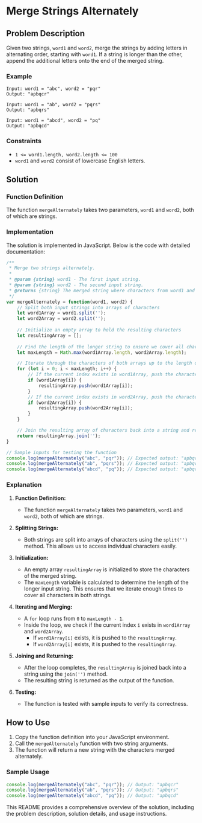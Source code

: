 # Merge Strings Alternately

## Problem Description

Given two strings, `word1` and `word2`, merge the strings by adding letters in alternating order, starting with `word1`. If a string is longer than the other, append the additional letters onto the end of the merged string.

### Example

```plaintext
Input: word1 = "abc", word2 = "pqr"
Output: "apbqcr"

Input: word1 = "ab", word2 = "pqrs"
Output: "apbqrs"

Input: word1 = "abcd", word2 = "pq"
Output: "apbqcd"
```

### Constraints

- `1 <= word1.length, word2.length <= 100`
- `word1` and `word2` consist of lowercase English letters.

## Solution

### Function Definition

The function `mergeAlternately` takes two parameters, `word1` and `word2`, both of which are strings.

### Implementation

The solution is implemented in JavaScript. Below is the code with detailed documentation:

```javascript
/**
 * Merge two strings alternately.
 *
 * @param {string} word1 - The first input string.
 * @param {string} word2 - The second input string.
 * @returns {string} The merged string where characters from word1 and word2 are added alternately.
 */
var mergeAlternately = function(word1, word2) {
    // Split both input strings into arrays of characters
    let word1Array = word1.split('');
    let word2Array = word2.split('');
    
    // Initialize an empty array to hold the resulting characters
    let resultingArray = [];
    
    // Find the length of the longer string to ensure we cover all characters
    let maxLength = Math.max(word1Array.length, word2Array.length);

    // Iterate through the characters of both arrays up to the length of the longer array
    for (let i = 0; i < maxLength; i++) {
        // If the current index exists in word1Array, push the character to the resulting array
        if (word1Array[i]) {
            resultingArray.push(word1Array[i]);
        }
        // If the current index exists in word2Array, push the character to the resulting array
        if (word2Array[i]) {
            resultingArray.push(word2Array[i]);
        }
    }

    // Join the resulting array of characters back into a string and return it
    return resultingArray.join('');
}

// Sample inputs for testing the function
console.log(mergeAlternately("abc", "pqr")); // Expected output: "apbqcr"
console.log(mergeAlternately("ab", "pqrs")); // Expected output: "apbqrs"
console.log(mergeAlternately("abcd", "pq")); // Expected output: "apbqcd"
```

### Explanation

1. **Function Definition:**
   - The function `mergeAlternately` takes two parameters, `word1` and `word2`, both of which are strings.

2. **Splitting Strings:**
   - Both strings are split into arrays of characters using the `split('')` method. This allows us to access individual characters easily.

3. **Initialization:**
   - An empty array `resultingArray` is initialized to store the characters of the merged string.
   - The `maxLength` variable is calculated to determine the length of the longer input string. This ensures that we iterate enough times to cover all characters in both strings.

4. **Iterating and Merging:**
   - A `for` loop runs from `0` to `maxLength - 1`.
   - Inside the loop, we check if the current index `i` exists in `word1Array` and `word2Array`.
     - If `word1Array[i]` exists, it is pushed to the `resultingArray`.
     - If `word2Array[i]` exists, it is pushed to the `resultingArray`.

5. **Joining and Returning:**
   - After the loop completes, the `resultingArray` is joined back into a string using the `join('')` method.
   - The resulting string is returned as the output of the function.

6. **Testing:**
   - The function is tested with sample inputs to verify its correctness.

## How to Use

1. Copy the function definition into your JavaScript environment.
2. Call the `mergeAlternately` function with two string arguments.
3. The function will return a new string with the characters merged alternately.

### Sample Usage

```javascript
console.log(mergeAlternately("abc", "pqr")); // Output: "apbqcr"
console.log(mergeAlternately("ab", "pqrs")); // Output: "apbqrs"
console.log(mergeAlternately("abcd", "pq")); // Output: "apbqcd"
```

This README provides a comprehensive overview of the solution, including the problem description, solution details, and usage instructions.